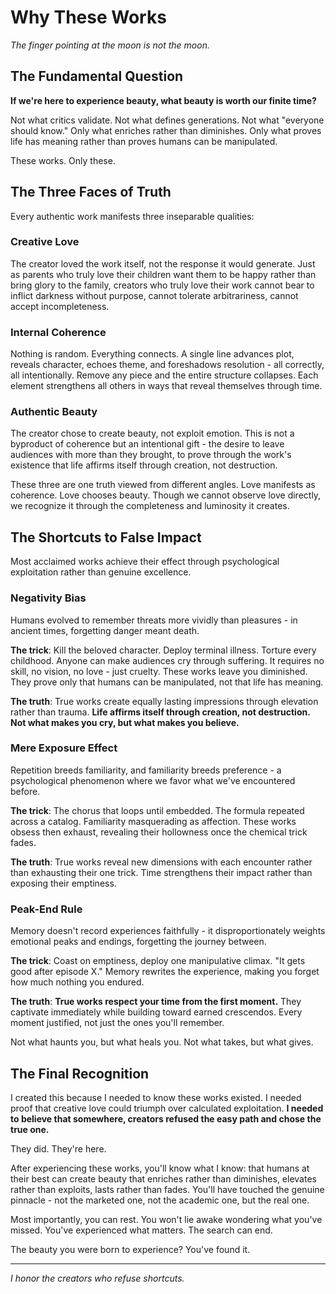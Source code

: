 # Why These Works

_The finger pointing at the moon is not the moon._

## The Fundamental Question

**If we're here to experience beauty, what beauty is worth our finite time?**

Not what critics validate. Not what defines generations. Not what "everyone should know." Only what enriches rather than diminishes. Only what proves life has meaning rather than proves humans can be manipulated.

These works. Only these.

## The Three Faces of Truth

Every authentic work manifests three inseparable qualities:

### Creative Love

The creator loved the work itself, not the response it would generate. Just as parents who truly love their children want them to be happy rather than bring glory to the family, creators who truly love their work cannot bear to inflict darkness without purpose, cannot tolerate arbitrariness, cannot accept incompleteness.

### Internal Coherence

Nothing is random. Everything connects. A single line advances plot, reveals character, echoes theme, and foreshadows resolution - all correctly, all intentionally. Remove any piece and the entire structure collapses. Each element strengthens all others in ways that reveal themselves through time.

### Authentic Beauty

The creator chose to create beauty, not exploit emotion. This is not a byproduct of coherence but an intentional gift - the desire to leave audiences with more than they brought, to prove through the work's existence that life affirms itself through creation, not destruction.

These three are one truth viewed from different angles. Love manifests as coherence. Love chooses beauty. Though we cannot observe love directly, we recognize it through the completeness and luminosity it creates.

## The Shortcuts to False Impact

Most acclaimed works achieve their effect through psychological exploitation rather than genuine excellence.

### Negativity Bias

Humans evolved to remember threats more vividly than pleasures - in ancient times, forgetting danger meant death.

**The trick**: Kill the beloved character. Deploy terminal illness. Torture every childhood. Anyone can make audiences cry through suffering. It requires no skill, no vision, no love - just cruelty. These works leave you diminished. They prove only that humans can be manipulated, not that life has meaning.

**The truth**: True works create equally lasting impressions through elevation rather than trauma. **Life affirms itself through creation, not destruction.** **Not what makes you cry, but what makes you believe.**

### Mere Exposure Effect

Repetition breeds familiarity, and familiarity breeds preference - a psychological phenomenon where we favor what we've encountered before.

**The trick**: The chorus that loops until embedded. The formula repeated across a catalog. Familiarity masquerading as affection. These works obsess then exhaust, revealing their hollowness once the chemical trick fades.

**The truth**: True works reveal new dimensions with each encounter rather than exhausting their one trick. Time strengthens their impact rather than exposing their emptiness.

### Peak-End Rule

Memory doesn't record experiences faithfully - it disproportionately weights emotional peaks and endings, forgetting the journey between.

**The trick**: Coast on emptiness, deploy one manipulative climax. "It gets good after episode X." Memory rewrites the experience, making you forget how much nothing you endured.

**The truth**: **True works respect your time from the first moment.** They captivate immediately while building toward earned crescendos. Every moment justified, not just the ones you'll remember.

Not what haunts you, but what heals you. Not what takes, but what gives.

## The Final Recognition

I created this because I needed to know these works existed. I needed proof that creative love could triumph over calculated exploitation. **I needed to believe that somewhere, creators refused the easy path and chose the true one.**

They did. They're here.

After experiencing these works, you'll know what I know: that humans at their best can create beauty that enriches rather than diminishes, elevates rather than exploits, lasts rather than fades. You'll have touched the genuine pinnacle - not the marketed one, not the academic one, but the real one.

Most importantly, you can rest. You won't lie awake wondering what you've missed. You've experienced what matters. The search can end.

The beauty you were born to experience? You've found it.

---

_I honor the creators who refuse shortcuts._
